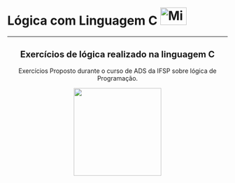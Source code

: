 # Lógica com Linguagem C <img  align="" title="C" alt="Michelly-C" height="40" width="60" src="https://cdn.jsdelivr.net/gh/devicons/devicon/icons/c/c-plain.svg" />
<hr>
<div align="center">
  
<h2 style = "font-size:20px;"> Exercícios de lógica realizado na linguagem C </h2>
  
  <p>Exercícios Proposto durante o curso de ADS da IFSP sobre lógica de Programação.</p><img height="200em" src="https://c.tenor.com/YUzRkMOL-3EAAAAM/programming-computer-frog.gif">
   
</div>
  
